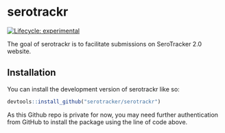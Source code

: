 
<!-- README.md is generated from README.Rmd. Please edit that file -->

# serotrackr

<!-- badges: start -->

[![Lifecycle:
experimental](https://img.shields.io/badge/lifecycle-experimental-orange.svg)](https://lifecycle.r-lib.org/articles/stages.html#experimental)
<!-- badges: end -->

The goal of serotrackr is to facilitate submissions on SeroTracker 2.0
website.

## Installation

You can install the development version of serotrackr like so:

``` r
devtools::install_github("serotracker/serotrackr")
```

As this Github repo is private for now, you may need further
authentication from GitHub to install the package using the line of code
above.
